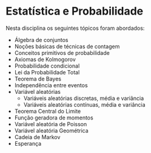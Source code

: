 # Estatística e Probabilidade
Nesta disciplina os seguintes tópicos foram abordados:
- Álgebra de conjuntos
- Noções básicas de técnicas de contagem
- Conceitos primitivos de probabilidade
- Axiomas de Kolmogorov
- Probabilidade condicional
- Lei da Probabilidade Total
- Teorema de Bayes
- Independência entre eventos
- Variável aleatórias
    - Variáveis aleatórias discretas, média e variância
    - Variáveis aleatórias contínuas, média e variância
- Teorema Central do Limite
- Função geradora de momentos
- Variável aleatória de Poisson
- Variável aleatória Geométrica
- Cadeia de Markov
- Esperança